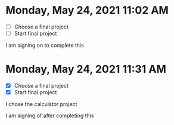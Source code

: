 # Monday, May 24, 2021 11:02 AM

- [ ] Choose a final project
- [ ] Start final project

I am signing on to complete this


# Monday, May 24, 2021 11:31 AM

- [x] Choose a final project
- [x] Start final project

I chose the calculator project

I am signing of after completing this